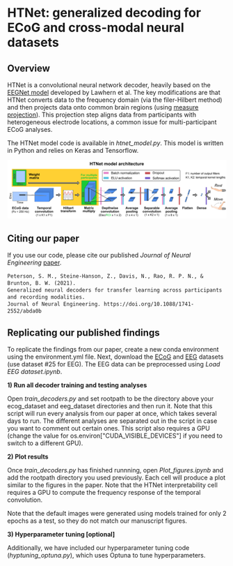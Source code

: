 # HTNet: generalized decoding for ECoG and cross-modal neural datasets



## Overview

HTNet is a convolutional neural network decoder, heavily based on the [EEGNet model](https://github.com/vlawhern/arl-eegmodels) developed by Lawhern et al. The key modifications are that HTNet converts data to the frequency domain (via the filer-Hilbert method) and then projects data onto common brain regions (using [measure projection](https://github.com/bigdelys/measure_projection)). This projection step aligns data from participants with heterogeneous electrode locations, a common issue for multi-participant ECoG analyses. 

The HTNet model code is available in *htnet_model.py*. This model is written in Python and relies on Keras and Tensorflow.


![HTNet architecture](htnet_arch.png)


## Citing our paper

If you use our code, please cite our published *Journal of Neural Engineering* [paper](https://doi.org/10.1088/1741-2552/abda0b).

```
Peterson, S. M., Steine-Hanson, Z., Davis, N., Rao, R. P. N., & Brunton, B. W. (2021).
Generalized neural decoders for transfer learning across participants and recording modalities.
Journal of Neural Engineering. https://doi.org/10.1088/1741-2552/abda0b
```



## Replicating our published findings

To replicate the findings from our paper, create a new conda environment using the environment.yml file. Next, download the [ECoG](https://figshare.com/projects/Generalized_neural_decoders_for_transfer_learning_across_participants_and_recording_modalities/90287) and [EEG](http://bnci-horizon-2020.eu/database/data-sets) datasets (use dataset #25 for EEG). The EEG data can be preprocessed using *Load EEG dataset.ipynb*.



**1) Run all decoder training and testing analyses**

Open *train_decoders.py* and set rootpath to be the directory above your ecog_dataset and eeg_dataset directories and then run it. Note that this script will run every analysis from our paper at once, which takes several days to run. The different analyses are separated out in the script in case you want to comment out certain ones. This script also requires a GPU (change the value for os.environ["CUDA_VISIBLE_DEVICES"] if you need to switch to a different GPU).



**2) Plot results**

Once *train_decoders.py* has finished runnning, open *Plot_figures.ipynb* and add the rootpath directory you used previously. Each cell will produce a plot similar to the figures in the paper. Note that the HTNet interpretability cell requires a GPU to compute the frequency response of the temporal convolution.

Note that the default images were generated using models trained for only 2 epochs as a test, so they do not match our manuscript figures.



**3) Hyperparameter tuning [optional]**

Additionally, we have included our hyperparameter tuning code (*hyptuning_optuna.py*), which uses Optuna to tune hyperparameters.
